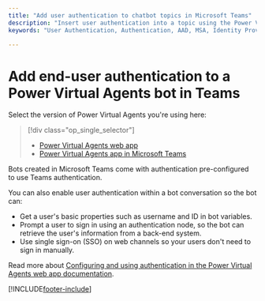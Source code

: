 ```yaml
---
title: "Add user authentication to chatbot topics in Microsoft Teams"
description: "Insert user authentication into a topic using the Power Virtual Agents app in Microsoft Teams to allow your users to sign in directly within a conversation."
keywords: "User Authentication, Authentication, AAD, MSA, Identity Provider, PVA, Teams"

---
```


# Add end-user authentication to a Power Virtual Agents bot in Teams

Select the version of Power Virtual Agents you're using here:

> [!div class="op_single_selector"]
>
> - [Power Virtual Agents web app](../advanced-end-user-authentication.md)
> - [Power Virtual Agents app in Microsoft Teams](advanced-end-user-authentication-teams.md)

Bots created in Microsoft Teams come with authentication pre-configured to use Teams authentication.

You can also enable user authentication within a bot conversation so the bot can:

- Get a user's basic properties such as username and ID in bot variables.
- Prompt a user to sign in using an authentication node, so the bot can retrieve the user's information from a back-end system.
- Use single sign-on (SSO) on web channels so your users don't need to sign in manually.

Read more about [Configuring and using authentication in the Power Virtual Agents web app documentation](../advanced-end-user-authentication.md).

[!INCLUDE[footer-include](../includes/footer-banner.md)]
